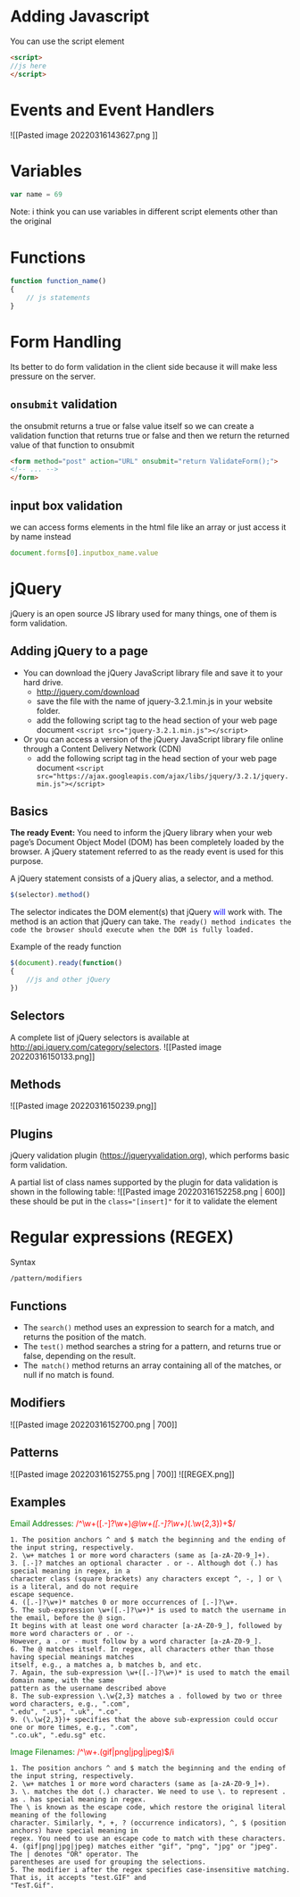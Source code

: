 # Adding Javascript
You can use the script element
```html
<script>
//js here 
</script>
```

# Events and Event Handlers
![[Pasted image 20220316143627.png ]]

# Variables
```js
var name = 69
```
Note: i think you can use variables in different script elements other than the original

# Functions
```js
function function_name()
{
	// js statements
}
```

# Form Handling 
Its better to do form validation in the client side because it will make less pressure on the server.

## `onsubmit` validation
the onsubmit returns a true or false value itself so we can create a validation function that returns true or false and then we return the returned value of that function to onsubmit
```html
<form method="post" action="URL" onsubmit="return ValidateForm();">
<!-- ... -->
</form>
```

## input box validation
we can access forms elements in the html file like an array or just access it by name instead
```js
document.forms[0].inputbox_name.value
```

# jQuery 
jQuery is an open source JS library used for many things, one of them is form validation.

## Adding jQuery to a page
- You can download the jQuery JavaScript library file and save it to your hard drive.
	-  http://jquery.com/download
	-  save the file with the name of jquery-3.2.1.min.js in your website folder.
	-  add the following script tag to the head section of your web page document `<script src="jquery-3.2.1.min.js"></script>`
- Or you can access a version of the jQuery JavaScript library file online through a Content Delivery Network (CDN)
	- add the following script tag in the head section of your web page document `<script src="https://ajax.googleapis.com/ajax/libs/jquery/3.2.1/jquery.min.js"></script>`

## Basics
**The ready Event:**
You need to inform the jQuery library when your web page’s Document Object Model (DOM) has been completely loaded by the browser. A jQuery statement referred to as the ready event is used for this purpose.

A jQuery statement consists of a jQuery alias, a selector, and a method.
```js
$(selector).method()
```
The selector indicates the DOM element(s) that jQuery <span style="color:blue;">will</span> work with.
The method is an action that jQuery can take.
`The ready() method indicates the code the browser should execute when the DOM is fully loaded.`

Example of the ready function
```js
$(document).ready(function()
{
	//js and other jQuery
})
```

## Selectors
A complete list of jQuery selectors is available at http://api.jquery.com/category/selectors.
![[Pasted image 20220316150133.png]]

## Methods
![[Pasted image 20220316150239.png]]

## Plugins
jQuery validation plugin (https://jqueryvalidation.org), which performs basic form validation.

A partial list of class names supported by the plugin for data validation is shown in the following table:
![[Pasted image 20220316152258.png | 600]]
these should be put in the `class="[insert]"` for it to validate the element

# Regular expressions (REGEX)
Syntax
```
/pattern/modifiers
```

## Functions
- The `search()` method uses an expression to search for a match, and returns the position of the match.
- The `test()` method searches a string for a pattern, and returns true or false, depending on the result.
- The` match()` method returns an array containing all of the matches, or null if no match is found.

## Modifiers
![[Pasted image 20220316152700.png | 700]]

## Patterns
![[Pasted image 20220316152755.png | 700]]
![[REGEX.png]]
## Examples
<span style="color: green;">Email Addresses:</span> <span style="color: red;">/^\w+([.-]?\w+)*@\w+([.-]?\w+)*(\.\w{2,3})+$/</span>
```
1. The position anchors ^ and $ match the beginning and the ending of the input string, respectively.
2. \w+ matches 1 or more word characters (same as [a-zA-Z0-9_]+).
3. [.-]? matches an optional character . or -. Although dot (.) has special meaning in regex, in a
character class (square brackets) any characters except ^, -, ] or \ is a literal, and do not require
escape sequence.
4. ([.-]?\w+)* matches 0 or more occurrences of [.-]?\w+.
5. The sub-expression \w+([.-]?\w+)* is used to match the username in the email, before the @ sign.
It begins with at least one word character [a-zA-Z0-9_], followed by more word characters or . or -.
However, a . or - must follow by a word character [a-zA-Z0-9_].
6. The @ matches itself. In regex, all characters other than those having special meanings matches
itself, e.g., a matches a, b matches b, and etc.
7. Again, the sub-expression \w+([.-]?\w+)* is used to match the email domain name, with the same
pattern as the username described above
8. The sub-expression \.\w{2,3} matches a . followed by two or three word characters, e.g., ".com",
".edu", ".us", ".uk", ".co".
9. (\.\w{2,3})+ specifies that the above sub-expression could occur one or more times, e.g., ".com",
".co.uk", ".edu.sg" etc.
```
<span style="color: green;">Image Filenames:</span> <span style="color: red;"> /^\w+\.(gif|png|jpg|jpeg)$/i</span>
```
1. The position anchors ^ and $ match the beginning and the ending of the input string, respectively.
2. \w+ matches 1 or more word characters (same as [a-zA-Z0-9_]+).
3. \. matches the dot (.) character. We need to use \. to represent . as . has special meaning in regex.
The \ is known as the escape code, which restore the original literal meaning of the following
character. Similarly, *, +, ? (occurrence indicators), ^, $ (position anchors) have special meaning in
regex. You need to use an escape code to match with these characters.
4. (gif|png|jpg|jpeg) matches either "gif", "png", "jpg" or "jpeg". The | denotes "OR" operator. The
parentheses are used for grouping the selections.
5. The modifier i after the regex specifies case-insensitive matching. That is, it accepts "test.GIF" and
"TesT.Gif".
```